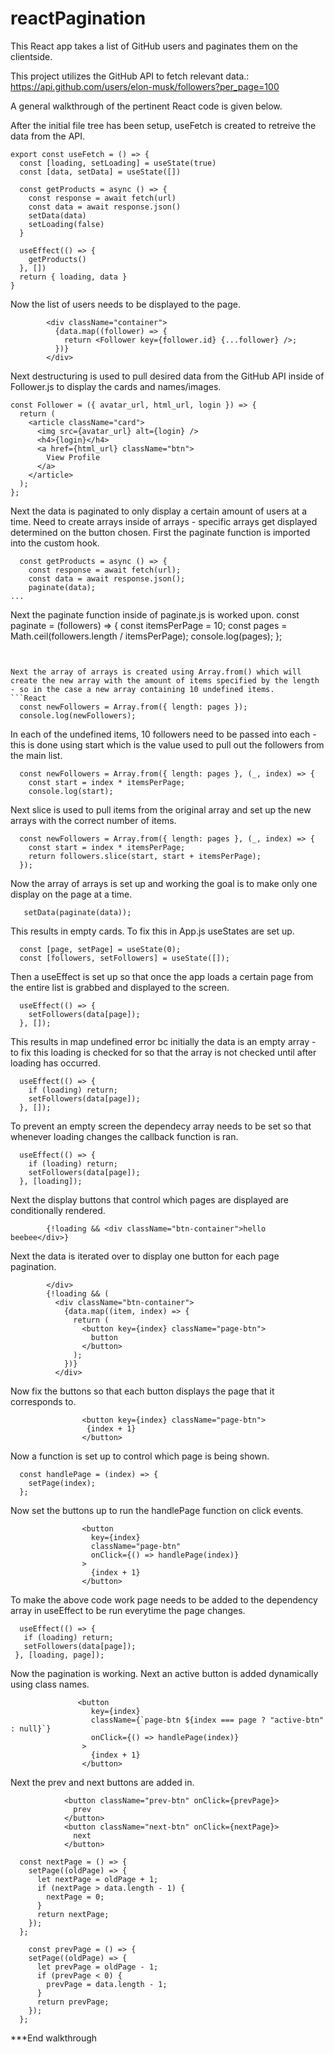 # reactPagination
This React app takes a list of GitHub users and paginates them on the clientside.

This project utilizes the GitHub API to fetch relevant data.: https://api.github.com/users/elon-musk/followers?per_page=100

A general walkthrough of the pertinent React code is given below.

After the initial file tree has been setup, useFetch is created to retreive the data from the API.
```React
export const useFetch = () => {
  const [loading, setLoading] = useState(true)
  const [data, setData] = useState([])

  const getProducts = async () => {
    const response = await fetch(url)
    const data = await response.json()
    setData(data)
    setLoading(false)
  }

  useEffect(() => {
    getProducts()
  }, [])
  return { loading, data }
}
```

Now the list of users needs to be displayed to the page.
```React
        <div className="container">
          {data.map((follower) => {
            return <Follower key={follower.id} {...follower} />;
          })}
        </div>
```

Next destructuring is used to pull desired data from the GitHub API inside of Follower.js to display the cards and names/images.
```React
const Follower = ({ avatar_url, html_url, login }) => {
  return (
    <article className="card">
      <img src={avatar_url} alt={login} />
      <h4>{login}</h4>
      <a href={html_url} className="btn">
        View Profile
      </a>
    </article>
  );
};
```

Next the data is paginated to only display a certain amount of users at a time. Need to create arrays inside of arrays - specific arrays get displayed determined on the button chosen. First the paginate function is imported into the custom hook.
```React
  const getProducts = async () => {
    const response = await fetch(url);
    const data = await response.json();
    paginate(data);
...
```

Next the paginate function inside of paginate.js is worked upon.
const paginate = (followers) => {
  const itemsPerPage = 10;
  const pages = Math.ceil(followers.length / itemsPerPage);
  console.log(pages);
};
```


Next the array of arrays is created using Array.from() which will create the new array with the amount of items specified by the length - so in the case a new array containing 10 undefined items.
```React
  const newFollowers = Array.from({ length: pages });
  console.log(newFollowers);
```

In each of the undefined items, 10 followers need to be passed into each - this is done using start which is the value used to pull out the followers from the main list.
```React
  const newFollowers = Array.from({ length: pages }, (_, index) => {
    const start = index * itemsPerPage;
    console.log(start);
```

Next slice is used to pull items from the original array and set up the new arrays with the correct number of items.
```React
  const newFollowers = Array.from({ length: pages }, (_, index) => {
    const start = index * itemsPerPage;
    return followers.slice(start, start + itemsPerPage);
  });
```

Now the array of arrays is set up and working the goal is to make only one display on the page at a time.
```React
   setData(paginate(data));
```

This results in empty cards. To fix this in App.js useStates are set up.
```React
  const [page, setPage] = useState(0);
  const [followers, setFollowers] = useState([]);
```

Then a useEffect is set up so that once the app loads a certain page from the entire list is grabbed and displayed to the screen.
```React
  useEffect(() => {
    setFollowers(data[page]);
  }, []);
```

This results in  map undefined error bc initially the data is an empty array - to fix this loading is checked for so that the array is not checked until after loading has occurred.
```React
  useEffect(() => {
    if (loading) return;
    setFollowers(data[page]);
  }, []);
```

To prevent an empty screen the dependecy array needs to be set so that whenever loading changes the callback function is ran.
```React
  useEffect(() => {
    if (loading) return;
    setFollowers(data[page]);
  }, [loading]);
```


Next the display buttons that control which pages are displayed are conditionally rendered.
```React
        {!loading && <div className="btn-container">hello beebee</div>}
```

Next the data is iterated over to display one button for each page pagination.
```React
        </div>
        {!loading && (
          <div className="btn-container">
            {data.map((item, index) => {
              return (
                <button key={index} className="page-btn">
                  button
                </button>
              );
            })}
          </div>
```

Now fix the buttons so that each button displays the page that it corresponds to.
```React
                <button key={index} className="page-btn">
                 {index + 1}
                </button>
```

Now a function is set up to control which page is being shown.
```React
  const handlePage = (index) => {
    setPage(index);
  };
```

Now set the buttons up to run the handlePage function on click events.
```React
                <button
                  key={index}
                  className="page-btn"
                  onClick={() => handlePage(index)}
                >
                  {index + 1}
                </button>
 ```
 
 To make the above code work page needs to be added to the dependency array in useEffect to be run everytime the page changes.
 ```React
   useEffect(() => {
    if (loading) return;
    setFollowers(data[page]);
  }, [loading, page]);
```

Now the pagination is working. Next an active button is added dynamically using class names.
```React
               <button
                  key={index}
                  className={`page-btn ${index === page ? "active-btn" : null}`}
                  onClick={() => handlePage(index)}
                >
                  {index + 1}
                </button>
```

Next the prev and next buttons are added in.
```React
            <button className="prev-btn" onClick={prevPage}>
              prev
            </button>
            <button className="next-btn" onClick={nextPage}>
              next
            </button>
            
  const nextPage = () => {
    setPage((oldPage) => {
      let nextPage = oldPage + 1;
      if (nextPage > data.length - 1) {
        nextPage = 0;
      }
      return nextPage;
    });
  }; 
  
    const prevPage = () => {
    setPage((oldPage) => {
      let prevPage = oldPage - 1;
      if (prevPage < 0) {
        prevPage = data.length - 1;
      }
      return prevPage;
    });
  };
```

***End walkthrough
